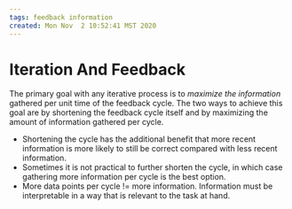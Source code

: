 ```yaml
---
tags: feedback information
created: Mon Nov  2 10:52:41 MST 2020
---
```


# Iteration And Feedback

The primary goal with any iterative process is to *maximize the information* gathered
per unit time of the feedback cycle. The two ways to achieve this goal are by shortening
the feedback cycle itself and by maximizing the amount of information gathered per
cycle.

- Shortening the cycle has the additional benefit that more recent information is more
likely to still be correct compared with less recent information.
- Sometimes it is not practical to further shorten the cycle, in which case gathering
more information per cycle is the best option.
- More data points per cycle != more information. Information must be interpretable
in a way that is relevant to the task at hand.

